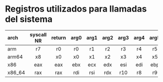 # Registros utilizados para llamadas del sistema
|  arch  | syscall NR | return |  arg0  |  arg1  |  arg2  |  arg3  |  arg4  |  arg5  |
|:------|:----------:|:------:|:------:|:------:|:------:|:------:|:------:|:------:|
|  arm   |     r7     |   r0   |   r0   |   r1   |   r2   |   r3   |   r4   |   r5   |
| arm64  |     x8     |   x0   |   x0   |   x1   |   x2   |   x3   |   x4   |   x5   |
|  x86   |    eax     |  eax   |  ebx   |  ecx   |  edx   |  esi   |  edi   |  ebp   |
| x86_64 |    rax     |  rax   |  rdi   |  rsi   |  rdx   |  r10   |   r8   |   r9   |
